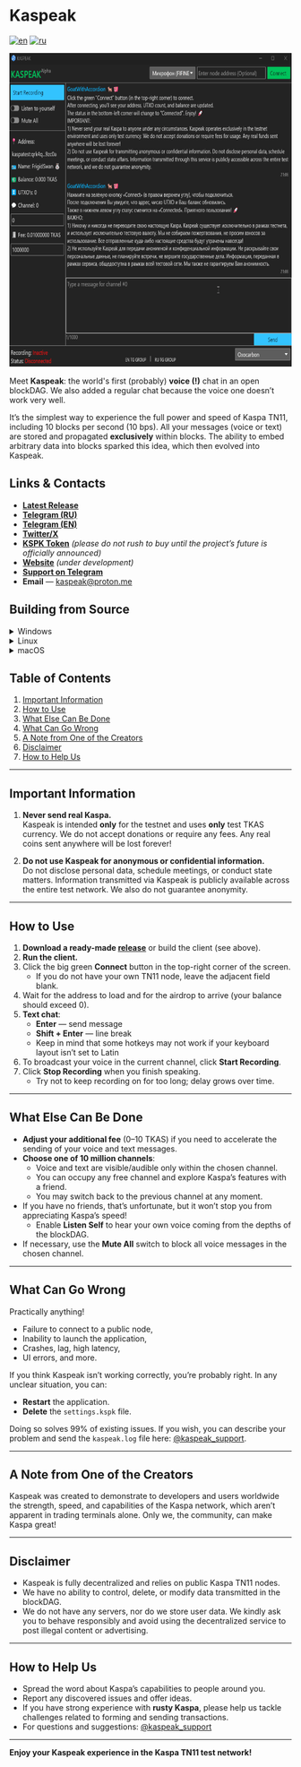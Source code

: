 # Kaspeak

[![en](https://img.shields.io/badge/lang-en-red.svg)](./README.md)
[![ru](https://img.shields.io/badge/lang-ru-green.svg)](./README.ru.md)

<p align="center">
<img src="./kaspeak_demo.gif" alt="animated" width="718" height="560" />
</p>

Meet **Kaspeak**: the world's first (probably) **voice (!)** chat in an open blockDAG. We also added a regular chat because the voice one doesn’t work very well.

It’s the simplest way to experience the full power and speed of Kaspa TN11, including 10 blocks per second (10 bps). All your messages (voice or text) are stored and propagated **exclusively** within blocks. The ability to embed arbitrary data into blocks sparked this idea, which then evolved into Kaspeak.

## Links & Contacts

- [**Latest Release**](https://github.com/kaspeak/Kaspeak/releases)  
- [**Telegram (RU)**](https://t.me/kaspeak_ru)  
- [**Telegram (EN)**](https://t.me/kaspeak_en)  
- [**Twitter/X**](https://x.com/KaspeakOfficial)  
- [**KSPK Token**](https://kas.fyi/token/krc20/KSPK) _(please do not rush to buy until the project’s future is officially announced)_  
- [**Website**](http://kaspeak.net/) _(under development)_  
- [**Support on Telegram**](https://t.me/kaspeak_support)  
- **Email** — kaspeak@proton.me  

## Building from Source

<details>
  <summary>Windows</summary>

1. Install [Rust and Cargo](https://www.rust-lang.org/tools/install).
2. Clone the repository:
   ```bash
   git clone https://github.com/kaspeak/Kaspeak.git
   ```
3. Go to the project folder:
   ```bash
   cd Kaspeak
   ```
4. Build the project in release mode:
   ```bash
   cargo run --release
   ```
5. Run the resulting executable from `target/release/`.

</details>

<details>
  <summary>Linux</summary>

Functionality and builds on Linux have not been tested. We’d be grateful if you could share your experience and any information about required dependencies and packages.

</details>

<details>
  <summary>macOS</summary>

1. Install [Homebrew](https://brew.sh/) if needed.  
2. Install **Opus**:
   ```bash
   brew install opus
   ```
3. Install [Rust/Cargo](https://www.rust-lang.org/tools/install) (if not already installed).  
4. Clone the repository:
   ```bash
   git clone https://github.com/kaspeak/Kaspeak.git
   cd Kaspeak
   ```
5. **Build and run**:
   ```bash
   cargo run --release
   ```
   The compiled executable will be located in `target/release/`.
6. **Packaging into a .app** (to then move it to Applications):
   - Make sure you have `cargo-bundle` installed:
     ```bash
     cargo install cargo-bundle
     ```
   - Then run:
     ```bash
     sh generate_macos_app.sh
     ```
   - After completion, the script will display the path to the newly created `.app`, which can be moved to the Applications folder.

</details>

## Table of Contents

1. [Important Information](#important-information)  
2. [How to Use](#how-to-use)  
3. [What Else Can Be Done](#what-else-can-be-done)  
4. [What Can Go Wrong](#what-can-go-wrong)  
5. [A Note from One of the Creators](#a-note-from-one-of-the-creators)  
6. [Disclaimer](#disclaimer)  
7. [How to Help Us](#how-to-help-us)

---

## Important Information

1. **Never send real Kaspa.**  
   Kaspeak is intended **only** for the testnet and uses **only** test TKAS currency. We do not accept donations or require any fees. Any real coins sent anywhere will be lost forever!

2. **Do not use Kaspeak for anonymous or confidential information.**  
   Do not disclose personal data, schedule meetings, or conduct state matters. Information transmitted via Kaspeak is publicly available across the entire test network. We also do not guarantee anonymity.

---

## How to Use

1. **Download a ready-made [release](https://github.com/kaspeak/Kaspeak/releases)** or build the client (see above).
2. **Run the client.**
3. Click the big green **Connect** button in the top-right corner of the screen.
   - If you do not have your own TN11 node, leave the adjacent field blank.
4. Wait for the address to load and for the airdrop to arrive (your balance should exceed 0).
5. **Text chat**:
   - **Enter** — send message
   - **Shift + Enter** — line break
   - Keep in mind that some hotkeys may not work if your keyboard layout isn’t set to Latin
6. To broadcast your voice in the current channel, click **Start Recording**.
7. Click **Stop Recording** when you finish speaking.
   - Try not to keep recording on for too long; delay grows over time.

---

## What Else Can Be Done

- **Adjust your additional fee** (0–10 TKAS) if you need to accelerate the sending of your voice and text messages.
- **Choose one of 10 million channels**:
  - Voice and text are visible/audible only within the chosen channel.
  - You can occupy any free channel and explore Kaspa’s features with a friend.
  - You may switch back to the previous channel at any moment.
- If you have no friends, that’s unfortunate, but it won’t stop you from appreciating Kaspa’s speed!
  - Enable **Listen Self** to hear your own voice coming from the depths of the blockDAG.
- If necessary, use the **Mute All** switch to block all voice messages in the chosen channel.

---

## What Can Go Wrong

Practically anything!
- Failure to connect to a public node,
- Inability to launch the application,
- Crashes, lag, high latency,
- UI errors, and more.

If you think Kaspeak isn’t working correctly, you’re probably right. In any unclear situation, you can:

- **Restart** the application.
- **Delete** the `settings.kspk` file.

Doing so solves 99% of existing issues. If you wish, you can describe your problem and send the `kaspeak.log` file here: [@kaspeak_support](https://t.me/kaspeak_support).

---

## A Note from One of the Creators

Kaspeak was created to demonstrate to developers and users worldwide the strength, speed, and capabilities of the Kaspa network, which aren’t apparent in trading terminals alone. Only we, the community, can make Kaspa great!

---

## Disclaimer

- Kaspeak is fully decentralized and relies on public Kaspa TN11 nodes.
- We have no ability to control, delete, or modify data transmitted in the blockDAG.
- We do not have any servers, nor do we store user data. We kindly ask you to behave responsibly and avoid using the decentralized service to post illegal content or advertising.

---

## How to Help Us

- Spread the word about Kaspa’s capabilities to people around you.
- Report any discovered issues and offer ideas.
- If you have strong experience with **rusty Kaspa**, please help us tackle challenges related to forming and sending transactions.
- For questions and suggestions: [@kaspeak_support](https://t.me/kaspeak_support)

---

**Enjoy your Kaspeak experience in the Kaspa TN11 test network!**